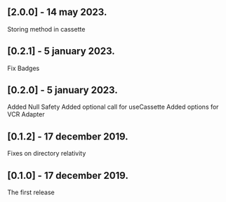## [2.0.0] - 14 may 2023.
Storing method in cassette

## [0.2.1] - 5 january 2023.
Fix Badges

## [0.2.0] - 5 january 2023.
Added Null Safety
Added optional call for useCassette
Added options for VCR Adapter

## [0.1.2] - 17 december 2019.
Fixes on directory relativity

## [0.1.0] - 17 december 2019.
The first release
